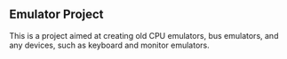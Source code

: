 ## Emulator Project

This is a project aimed at creating old CPU emulators,
bus emulators, and any devices, such as keyboard and
monitor emulators.  
